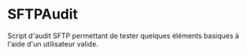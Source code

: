 # SFTPAudit

Script d'audit SFTP permettant de tester quelques éléments basiques à l'aide d'un utilisateur valide.
